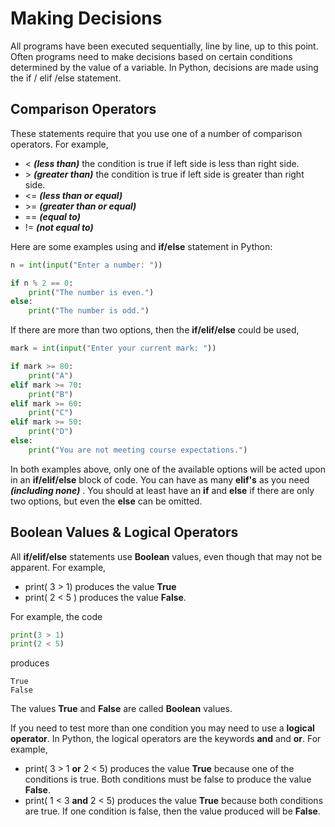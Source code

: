 # Making Decisions

All programs have been executed sequentially, line by line, up to this point.  Often programs need to make decisions based on certain conditions determined by the value of a variable.  In Python, decisions are made using the if / elif /else statement.

## Comparison Operators

These statements require that you use one of a number of comparison operators.  For example,

* \<   ***(less than)*** the condition is true if left side is less than right side. 
* \>   ***(greater than)*** the condition is true if left side is greater than right side. 
* \<\=  ***(less than or equal)***
* \>\=  ***(greater than or equal)***
* \=\=  ***(equal to)***
* \!\=  ***(not equal to)***

Here are some examples using and **if/else** statement in Python:

```python
n = int(input("Enter a number: "))

if n % 2 == 0:
    print("The number is even.")
else:
    print("The number is odd.")
```

If there are more than two options, then the **if/elif/else** could be used,

```python
mark = int(input("Enter your current mark: "))

if mark >= 80:
    print("A")
elif mark >= 70:
    print("B")
elif mark >= 60:
    print("C")
elif mark >= 50:
    print("D")
else:
    print("You are not meeting course expectations.")
```

In both examples above, only one of the available options will be acted upon in an **if/elif/else** block of code.  You can have as many **elif's** as you need ***(including none)*** .  You should at least have an **if** and **else** if there are only two options, but even the **else** can be omitted.

## Boolean Values & Logical Operators

All **if/elif/else** statements use **Boolean** values, even though that may not be apparent.  For example,

* print( 3 > 1) produces the value **True**
* print( 2 < 5 ) produces the value **False**.

For example, the code

```python
print(3 > 1)
print(2 < 5)
```

produces

```
True
False
```

The values **True** and **False** are called **Boolean** values.

If you need to test more than one condition you may need to use a **logical operator**.  In Python, the logical operators are the keywords **and** and **or**.  For example,

* print( 3 > 1 **or** 2 < 5) produces the value **True** because one of the conditions is true.  Both conditions must be false to produce the value **False**.
* print( 1 < 3 **and** 2 < 5) produces the value **True** because both conditions are true.  If one condition is false, then the value produced will be **False**.
